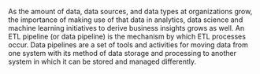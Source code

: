 As the amount of data, data sources, and data types at organizations grow, the importance of making use of that data in analytics, data science and machine learning initiatives to derive business insights grows as well. An ETL pipeline (or data pipeline) is the mechanism by which ETL processes occur. 
Data pipelines are a set of tools and activities for moving data from one system with its method of data storage and processing to another system in which it can be stored and managed differently. 
